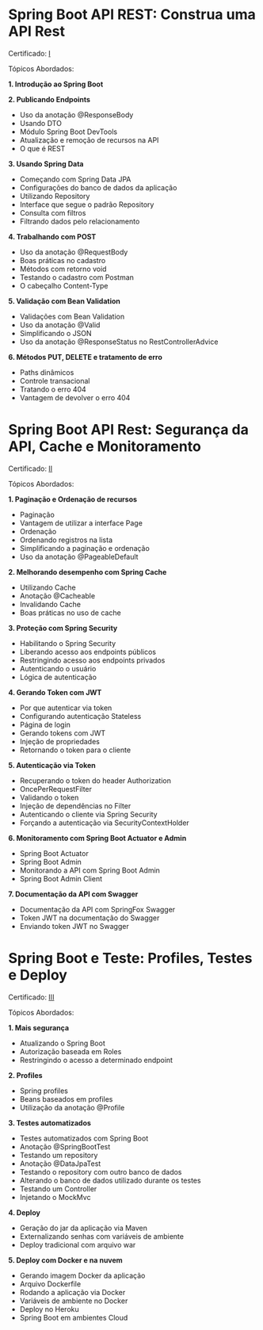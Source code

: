 # Spring Boot API REST: Construa uma API Rest

Certificado: <a href="https://cursos.alura.com.br/certificate/74f3446f-2672-45f8-b56d-58cc4c41cd0e" rel="noopener" targer="_blank">I</a>

Tópicos Abordados:

**1. Introdução ao Spring Boot**

**2. Publicando Endpoints**
   - Uso da anotação @ResponseBody
   - Usando DTO
   - Módulo Spring Boot DevTools
   - Atualização e remoção de recursos na API
   - O que é REST
   
**3. Usando Spring Data**
   - Começando com Spring Data JPA
   - Configurações do banco de dados da aplicação
   - Utilizando Repository
   - Interface que segue o padrão Repository
   - Consulta com filtros
   - Filtrando dados pelo relacionamento
   
**4. Trabalhando com POST**
   - Uso da anotação @RequestBody
   - Boas práticas no cadastro
   - Métodos com retorno void
   - Testando o cadastro com Postman
   - O cabeçalho Content-Type
   
**5. Validação com Bean Validation**
   - Validações com Bean Validation
   - Uso da anotação @Valid
   - Simplificando o JSON
   - Uso da anotação @ResponseStatus no RestControllerAdvice

**6. Métodos PUT, DELETE e tratamento de erro**
   - Paths dinâmicos
   - Controle transacional
   - Tratando o erro 404
   - Vantagem de devolver o erro 404   
   
# Spring Boot API Rest: Segurança da API, Cache e Monitoramento

Certificado: <a href="https://cursos.alura.com.br/certificate/35e51df4-c450-4d34-986b-782d8b4ecd56" rel="noopener" targer="_blank">II</a>

Tópicos Abordados:

**1. Paginação e Ordenação de recursos**
   - Paginação
   - Vantagem de utilizar a interface Page
   - Ordenação
   - Ordenando registros na lista
   - Simplificando a paginação e ordenação
   - Uso da anotação @PageableDefault

**2. Melhorando desempenho com Spring Cache**
   - Utilizando Cache
   - Anotação @Cacheable
   - Invalidando Cache
   - Boas práticas no uso de cache
   
**3. Proteção com Spring Security**
   - Habilitando o Spring Security
   - Liberando acesso aos endpoints públicos
   - Restringindo acesso aos endpoints privados
   - Autenticando o usuário
   - Lógica de autenticação
   
**4. Gerando Token com JWT**
   - Por que autenticar via token
   - Configurando autenticação Stateless
   - Página de login
   - Gerando tokens com JWT
   - Injeção de propriedades
   - Retornando o token para o cliente
   
**5. Autenticação via Token**
   - Recuperando o token do header Authorization
   - OncePerRequestFilter
   - Validando o token
   - Injeção de dependências no Filter
   - Autenticando o cliente via Spring Security
   - Forçando a autenticação via SecurityContextHolder

**6. Monitoramento com Spring Boot Actuator e Admin**
   - Spring Boot Actuator
   - Spring Boot Admin
   - Monitorando a API com Spring Boot Admin
   - Spring Boot Admin Client     
   
**7. Documentação da API com Swagger**
   - Documentação da API com SpringFox Swagger
   - Token JWT na documentação do Swagger
   - Enviando token JWT no Swagger
   
# Spring Boot e Teste: Profiles, Testes e Deploy

Certificado: <a href="https://cursos.alura.com.br/certificate/cb5d3622-1a81-4ea0-a13c-5085eccbc66e" rel="noopener" targer="_blank">III</a>

Tópicos Abordados:

**1. Mais segurança**
   - Atualizando o Spring Boot
   - Autorização baseada em Roles
   - Restringindo o acesso a determinado endpoint

**2. Profiles**
   - Spring profiles
   - Beans baseados em profiles
   - Utilização da anotação @Profile
   
**3. Testes automatizados**
   - Testes automatizados com Spring Boot
   - Anotação @SpringBootTest
   - Testando um repository
   - Anotação @DataJpaTest
   - Testando o repository com outro banco de dados
   - Alterando o banco de dados utilizado durante os testes
   - Testando um Controller
   - Injetando o MockMvc
   
**4. Deploy**
   - Geração do jar da aplicação via Maven
   - Externalizando senhas com variáveis de ambiente
   - Deploy tradicional com arquivo war
   
**5. Deploy com Docker e na nuvem**
   - Gerando imagem Docker da aplicação
   - Arquivo Dockerfile
   - Rodando a aplicação via Docker
   - Variáveis de ambiente no Docker
   - Deploy no Heroku
   - Spring Boot em ambientes Cloud